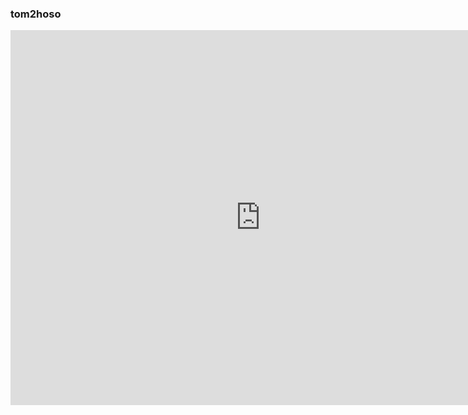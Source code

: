 ### tom2hoso

<iframe
  src="https://www.credential.net/embed/8db3d840-af5c-4e5d-945f-4efb2b70ac44"
  width="800"
  height="600"
  frameborder="0"
  allowfullscreen>
</iframe>


